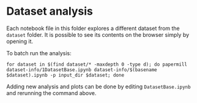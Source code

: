 # Dataset analysis
Each notebook file in this folder explores a different dataset from the `dataset` folder. 
It is possible to see its contents on the browser simply by opening it. 

To batch run the analysis: 
```
for dataset in $(find dataset/* -maxdepth 0 -type d); do papermill dataset-info/1DatasetBase.ipynb dataset-info/$(basename $dataset).ipynb -p input_dir $dataset; done
```
Adding new analysis and plots can be done by editing `DatasetBase.ipynb` and rerunning the command above.
